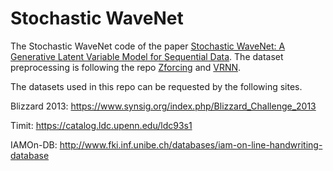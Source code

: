# Stochastic WaveNet



The Stochastic WaveNet code of the paper [Stochastic WaveNet: A Generative Latent Variable Model for Sequential Data](https://arxiv.org/abs/1806.06116). The dataset preprocessing is following the repo [Zforcing](https://github.com/sordonia/zforcing) and [VRNN](https://github.com/jych/nips2015_vrnn). 



The datasets used in this repo can be requested by the following sites. 

Blizzard 2013: https://www.synsig.org/index.php/Blizzard_Challenge_2013

Timit: https://catalog.ldc.upenn.edu/ldc93s1

IAMOn-DB: http://www.fki.inf.unibe.ch/databases/iam-on-line-handwriting-database













